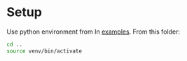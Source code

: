 # Setup

Use python environment from In [examples](../examples). From this folder:

```sh
cd ..
source venv/bin/activate
```

